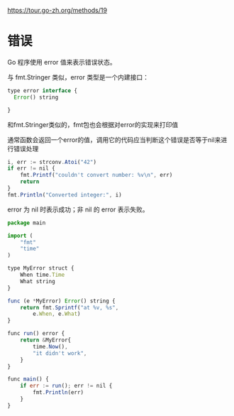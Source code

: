 https://tour.go-zh.org/methods/19

# 错误
Go 程序使用 error 值来表示错误状态。

与 fmt.Stringer 类似，error 类型是一个内建接口：

```js
type error interface {
  Error() string

}
```
和fmt.Stringer类似的，fmt包也会根据对error的实现来打印值

通常函数会返回一个error的值，调用它的代码应当判断这个错误是否等于nil来进行错误处理

```js
i, err := strconv.Atoi("42")
if err != nil {
    fmt.Printf("couldn't convert number: %v\n", err)
    return
}
fmt.Println("Converted integer:", i)
```
error 为 nil 时表示成功；非 nil 的 error 表示失败。

```js
package main

import (
	"fmt"
	"time"
)

type MyError struct {
	When time.Time
	What string
}

func (e *MyError) Error() string {
	return fmt.Sprintf("at %v, %s",
		e.When, e.What)
}

func run() error {
	return &MyError{
		time.Now(),
		"it didn't work",
	}
}

func main() {
	if err := run(); err != nil {
		fmt.Println(err)
	}
}
```



















